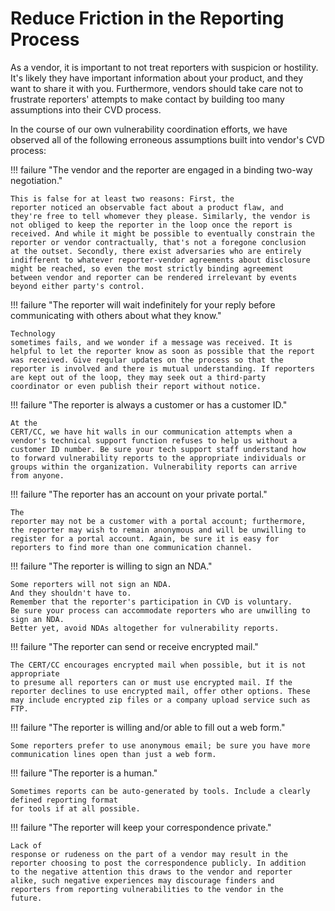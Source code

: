 # Reduce Friction in the Reporting Process

As a vendor, it is important to not treat reporters with suspicion or
hostility. It's likely they have important information about your
product, and they want to share it with you.
Furthermore, vendors should take care not to frustrate reporters'
attempts to make contact by building too many assumptions into their CVD
process.

In the course of our own vulnerability coordination efforts, we have
observed all of the following erroneous assumptions built into vendor's
CVD process:

<div class="grid" markdown>
!!! failure "The vendor and the reporter are engaged in a binding two-way negotiation."

    This is false for at least two reasons: First, the
    reporter noticed an observable fact about a product flaw, and
    they're free to tell whomever they please. Similarly, the vendor is
    not obliged to keep the reporter in the loop once the report is
    received. And while it might be possible to eventually constrain the
    reporter or vendor contractually, that's not a foregone conclusion
    at the outset. Secondly, there exist adversaries who are entirely
    indifferent to whatever reporter-vendor agreements about disclosure
    might be reached, so even the most strictly binding agreement
    between vendor and reporter can be rendered irrelevant by events
    beyond either party's control.

!!! failure "The reporter will wait indefinitely for your reply before communicating with others about what they know."

    Technology
    sometimes fails, and we wonder if a message was received. It is
    helpful to let the reporter know as soon as possible that the report
    was received. Give regular updates on the process so that the
    reporter is involved and there is mutual understanding. If reporters
    are kept out of the loop, they may seek out a third-party
    coordinator or even publish their report without notice.

!!! failure "The reporter is always a customer or has a customer ID."

    At the
    CERT/CC, we have hit walls in our communication attempts when a
    vendor's technical support function refuses to help us without a
    customer ID number. Be sure your tech support staff understand how
    to forward vulnerability reports to the appropriate individuals or
    groups within the organization. Vulnerability reports can arrive
    from anyone.

!!! failure "The reporter has an account on your private portal."

    The
    reporter may not be a customer with a portal account; furthermore,
    the reporter may wish to remain anonymous and will be unwilling to
    register for a portal account. Again, be sure it is easy for
    reporters to find more than one communication channel.


!!! failure "The reporter is willing to sign an NDA."

    Some reporters will not sign an NDA.
    And they shouldn't have to.
    Remember that the reporter's participation in CVD is voluntary.
    Be sure your process can accommodate reporters who are unwilling to sign an NDA.
    Better yet, avoid NDAs altogether for vulnerability reports.


!!! failure "The reporter can send or receive encrypted mail."


    The CERT/CC encourages encrypted mail when possible, but it is not appropriate
    to presume all reporters can or must use encrypted mail. If the
    reporter declines to use encrypted mail, offer other options. These
    may include encrypted zip files or a company upload service such as
    FTP.

!!! failure "The reporter is willing and/or able to fill out a web form."

    Some reporters prefer to use anonymous email; be sure you have more
    communication lines open than just a web form.

!!! failure "The reporter is a human."

    Sometimes reports can be auto-generated by tools. Include a clearly defined reporting format
    for tools if at all possible.


</div>


!!! failure "The reporter will keep your correspondence private."

    Lack of
    response or rudeness on the part of a vendor may result in the
    reporter choosing to post the correspondence publicly. In addition
    to the negative attention this draws to the vendor and reporter
    alike, such negative experiences may discourage finders and
    reporters from reporting vulnerabilities to the vendor in the
    future.

